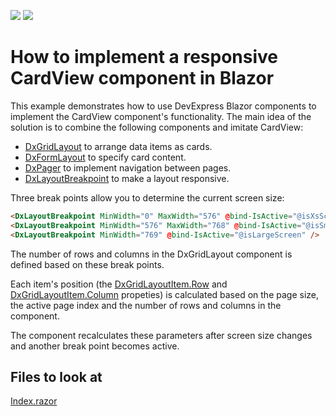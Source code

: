 <!-- default badges list -->
[![](https://img.shields.io/badge/Open_in_DevExpress_Support_Center-FF7200?style=flat-square&logo=DevExpress&logoColor=white)](https://supportcenter.devexpress.com/ticket/details/T1094086)
[![](https://img.shields.io/badge/📖_How_to_use_DevExpress_Examples-e9f6fc?style=flat-square)](https://docs.devexpress.com/GeneralInformation/403183)
<!-- default badges end -->
# How to implement a responsive CardView component in Blazor 

This example demonstrates how to use DevExpress Blazor components to implement the CardView component's functionality. The main idea of the solution is to combine the following components and imitate CardView:
- [DxGridLayout](https://docs.devexpress.com/Blazor/DevExpress.Blazor.DxGridLayout " DxGridLayout") to arrange data items as cards.
- [DxFormLayout](https://docs.devexpress.com/Blazor/DevExpress.Blazor.DxFormLayout "DxFormLayout") to specify card content.
- [DxPager](https://docs.devexpress.com/Blazor/DevExpress.Blazor.DxPager "DxPager") to implement navigation between pages.
- [DxLayoutBreakpoint](https://docs.devexpress.com/Blazor/DevExpress.Blazor.DxLayoutBreakpoint "DxLayoutBreakpoint") to make a layout responsive. 

Three break points allow you to determine the current screen size:
 ```html
<DxLayoutBreakpoint MinWidth="0" MaxWidth="576" @bind-IsActive="@isXsScreen" />
<DxLayoutBreakpoint MinWidth="576" MaxWidth="768" @bind-IsActive="@isSmScreen" />
<DxLayoutBreakpoint MinWidth="769" @bind-IsActive="@isLargeScreen" />
```
The number of rows and columns in the DxGridLayout component is defined based on these break points. 

Each item's position (the [DxGridLayoutItem.Row](https://docs.devexpress.com/Blazor/DevExpress.Blazor.DxGridLayoutItem.Row "DxGridLayoutItem.Row") and [DxGridLayoutItem.Column](https://docs.devexpress.com/Blazor/DevExpress.Blazor.DxGridLayoutItem.Column "DxGridLayoutItem.Column") propeties) is calculated based on the page size, the active page index and the number of rows and columns in the component. 

The component recalculates these parameters after screen size changes and another break point becomes active. 

 ## Files to look at
[Index.razor](https://github.com/DevExpress-Examples/card-view-for-blazor/blob/22.1.3%2B/CS/DxBlazorApplication5/Pages/Index.razor)
 
 
